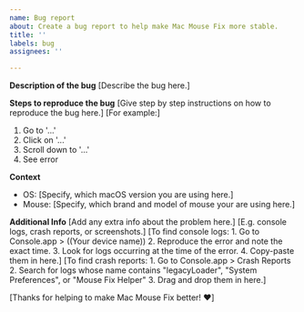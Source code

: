 ```yaml
---
name: Bug report
about: Create a bug report to help make Mac Mouse Fix more stable.
title: ''
labels: bug
assignees: ''

---
```


**Description of the bug**
[Describe the bug here.]

**Steps to reproduce the bug**
[Give step by step instructions on how to reproduce the bug here.]
[For example:]

1. Go to '...'
2. Click on '...'
3. Scroll down to '...'
4. See error

**Context**
- OS: [Specify, which macOS version you are using here.]
- Mouse: [Specify, which brand and model of mouse your are using here.]

**Additional Info**
[Add any extra info about the problem here.]
[E.g. console logs, crash reports, or screenshots.]
[To find console logs: 1. Go to Console.app > ((Your device name)) 2. Reproduce the error and note the exact time. 3. Look for logs occurring at the time of the error. 4. Copy-paste them in here.]
[To find crash reports: 1. Go to Console.app > Crash Reports 2. Search for logs whose name contains "legacyLoader", "System Preferences", or "Mouse Fix Helper" 3. Drag and drop them in here.]

[Thanks for helping to make Mac Mouse Fix better! ❤️]

